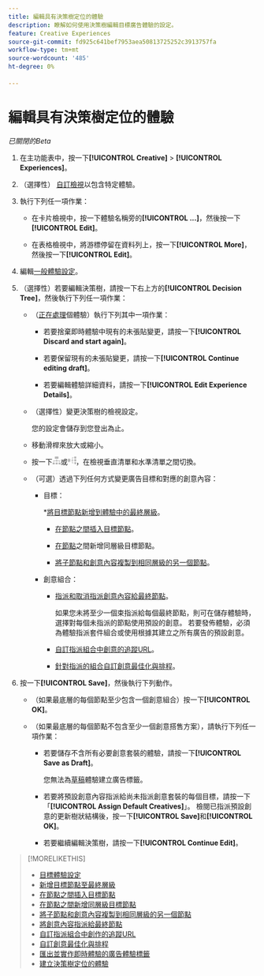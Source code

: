 ```yaml
---
title: 編輯具有決策樹定位的體驗
description: 瞭解如何使用決策樹編輯目標廣告體驗的設定。
feature: Creative Experiences
source-git-commit: fd925c641bef7953aea50813725252c3913757fa
workflow-type: tm+mt
source-wordcount: '485'
ht-degree: 0%

---
```


# 編輯具有決策樹定位的體驗

*已關閉的Beta*

1. 在主功能表中，按一下&#x200B;**[!UICONTROL Creative]** > **[!UICONTROL Experiences]**。

1. （選擇性） [自訂檢視](/help/creative/introduction/customize-data-views.md)以包含特定體驗。

1. 執行下列任一項作業：

   * 在卡片檢視中，按一下體驗名稱旁的&#x200B;**[!UICONTROL ...]**，然後按一下&#x200B;**[!UICONTROL Edit]**。

   * 在表格檢視中，將游標停留在資料列上，按一下&#x200B;**[!UICONTROL More]**，然後按一下&#x200B;**[!UICONTROL Edit]**。

1. 編輯[一般體驗設定](experience-settings-targeting.md)。

1. （選擇性）若要編輯決策樹，請按一下右上方的&#x200B;**[!UICONTROL Decision Tree]**，然後執行下列任一項作業：

   * （[正在處理](experience-about.md#experience-statuses)個體驗）執行下列其中一項作業：

      * 若要捨棄即時體驗中現有的未張貼變更，請按一下&#x200B;**[!UICONTROL Discard and start again]**。

      * 若要保留現有的未張貼變更，請按一下&#x200B;**[!UICONTROL Continue editing draft]**。

      * 若要編輯體驗詳細資料，請按一下&#x200B;**[!UICONTROL Edit Experience Details]**。

   * （選擇性）變更決策樹的檢視設定。

     您的設定會儲存到您登出為止。

   * 移動滑桿來放大或縮小。

   * 按一下![以垂直樹狀結構檢視](/help/creative/assets/tree-vertical.png "以垂直樹狀結構檢視")或![以水準樹狀檢視](/help/creative/assets/tree-horizontal.png "以水準樹狀檢視")，在檢視垂直清單和水準清單之間切換。

   * （可選）透過下列任何方式變更廣告目標和對應的創意內容：

      * 目標：

        *[將目標節點新增到體驗中的最終層級](experience-target-node-add-final.md)。

         * [在節點之間插入目標節點](experience-target-node-add-inner.md)。

         * [在節點](experience-target-node-add-sibling.md)之間新增同層級目標節點。

         * [將子節點和創意內容複製到相同層級的另一個節點](experience-target-node-copy.md)。

      * 創意組合：

         * [指派和取消指派創意內容給最終節點](experience-assign-creative-bundles.md)。

           如果您未將至少一個束指派給每個最終節點，則可在儲存體驗時，選擇對每個未指派的節點使用預設的創意。 若要發佈體驗，必須為體驗指派套件組合或使用根據其建立之所有廣告的預設創意。

         * [自訂指派組合中創意的追蹤URL](experience-tracking-urls-targeting.md)。

         * [針對指派的組合自訂創意最佳化與排程](experience-optimization-scheduling-targeting.md)。

1. 按一下&#x200B;**[!UICONTROL Save]**，然後執行下列動作。

   * （如果最底層的每個節點至少包含一個創意組合）按一下&#x200B;**[!UICONTROL OK]**。

   * （如果最底層的每個節點不包含至少一個創意搭售方案），請執行下列任一項作業：

      * 若要儲存不含所有必要創意套裝的體驗，請按一下&#x200B;**[!UICONTROL Save as Draft]**。

        您無法為[草稿](experience-about.md#experience-statuses)體驗建立廣告標籤。

      * 若要將預設創意內容指派給尚未指派創意套裝的每個目標，請按一下「**[!UICONTROL Assign Default Creatives]**」。 檢閱已指派預設創意的更新樹狀結構後，按一下&#x200B;**[!UICONTROL Save]**&#x200B;和&#x200B;**[!UICONTROL OK]**。

      * 若要繼續編輯決策樹，請按一下&#x200B;**[!UICONTROL Continue Edit]**。

>[!MORELIKETHIS]
>
>* [目標體驗設定](experience-settings-targeting.md)
>* [新增目標節點至最終層級](experience-target-node-add-final.md)
>* [在節點之間插入目標節點](experience-target-node-add-inner.md)
>* [在節點之間新增同層級目標節點](experience-target-node-add-sibling.md)
>* [將子節點和創意內容複製到相同層級的另一個節點](experience-target-node-copy.md)
>* [將創意內容指派給最終節點](experience-assign-creative-bundles.md)
>* [自訂指派組合中創作的追蹤URL](experience-tracking-urls-targeting.md)
>* [自訂創意最佳化與排程](experience-optimization-scheduling-targeting.md)
>* [匯出並實作即時體驗的廣告體驗標籤](/help/creative/experiences/experience-tag-export.md)
>* [建立決策樹定位的體驗](experience-create-targeting.md)
